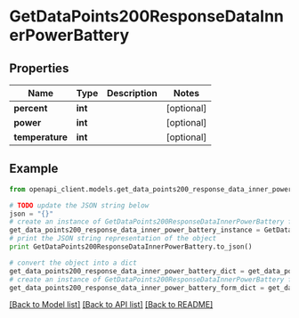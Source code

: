# GetDataPoints200ResponseDataInnerPowerBattery


## Properties
Name | Type | Description | Notes
------------ | ------------- | ------------- | -------------
**percent** | **int** |  | [optional] 
**power** | **int** |  | [optional] 
**temperature** | **int** |  | [optional] 

## Example

```python
from openapi_client.models.get_data_points200_response_data_inner_power_battery import GetDataPoints200ResponseDataInnerPowerBattery

# TODO update the JSON string below
json = "{}"
# create an instance of GetDataPoints200ResponseDataInnerPowerBattery from a JSON string
get_data_points200_response_data_inner_power_battery_instance = GetDataPoints200ResponseDataInnerPowerBattery.from_json(json)
# print the JSON string representation of the object
print GetDataPoints200ResponseDataInnerPowerBattery.to_json()

# convert the object into a dict
get_data_points200_response_data_inner_power_battery_dict = get_data_points200_response_data_inner_power_battery_instance.to_dict()
# create an instance of GetDataPoints200ResponseDataInnerPowerBattery from a dict
get_data_points200_response_data_inner_power_battery_form_dict = get_data_points200_response_data_inner_power_battery.from_dict(get_data_points200_response_data_inner_power_battery_dict)
```
[[Back to Model list]](../README.md#documentation-for-models) [[Back to API list]](../README.md#documentation-for-api-endpoints) [[Back to README]](../README.md)


